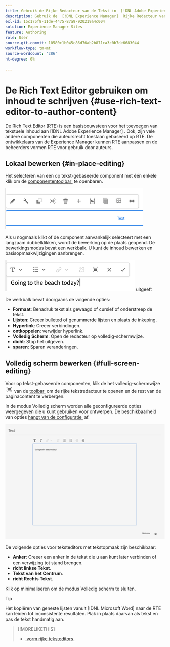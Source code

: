 ```yaml
---
title: Gebruik de Rijke Redacteur van de Tekst in  [!DNL Adobe Experience Manager]  aan auteursinhoud.
description: Gebruik de  [!DNL Experience Manager]  Rijke Redacteur van de Tekst aan auteursinhoud.
exl-id: 15c175f8-11de-4475-87a9-920219a4c004
solution: Experience Manager Sites
feature: Authoring
role: User
source-git-commit: 10580c1b045c86d76ab2b871ca3c0b7de6683044
workflow-type: tm+mt
source-wordcount: '286'
ht-degree: 0%

---
```


# De Rich Text Editor gebruiken om inhoud te schrijven {#use-rich-text-editor-to-author-content}

De Rich Text Editor (RTE) is een basisbouwsteen voor het toevoegen van tekstuele inhoud aan [!DNL Adobe Experience Manager] . Ook, zijn vele andere componenten die auteursrecht toestaan gebaseerd op RTE. De ontwikkelaars van de Experience Manager kunnen RTE aanpassen en de beheerders vormen RTE voor gebruik door auteurs.

## Lokaal bewerken {#in-place-editing}

Het selecteren van een op tekst-gebaseerde component met één enkele klik om de [&#x200B; componententoolbar &#x200B;](/help/sites-cloud/authoring/page-editor/editor-side-panel.md#components-browser) te openbaren.

![&#x200B; de componententoolbar &#x200B;](/help/sites-cloud/authoring/assets/editing-component-toolbar.png)

Als u nogmaals klikt of de component aanvankelijk selecteert met een langzaam dubbelklikken, wordt de bewerking op de plaats geopend. De bewerkingsmodus bevat een werkbalk. U kunt de inhoud bewerken en basisopmaakwijzigingen aanbrengen.

![&#x200B; Op plaats die met RTE &#x200B;](/help/sites-cloud/authoring/assets/rte-in-place-editing.png) uitgeeft

De werkbalk bevat doorgaans de volgende opties:

* **Formaat**: Benadruk tekst als gewaagd of cursief of onderstreep de tekst.
* **Lijsten**: Creeer bulleted of genummerde lijsten en plaats de inkeping.
* **Hyperlink**: Creeer verbindingen.
* **ontkoppelen**: verwijder hyperlink.
* **Volledig Scherm**: Open de redacteur op volledig-schermwijze.
* **dicht**: Stop het uitgeven.
* **sparen**: Sparen veranderingen.

## Volledig scherm bewerken {#full-screen-editing}

Voor op tekst-gebaseerde componenten, klik de het volledig-schermwijze ![&#x200B; volledig het schermknoop van RTE &#x200B;](/help/sites-cloud/authoring/assets/editing-full-screen.png) van de [&#x200B; toolbar &#x200B;](/help/sites-cloud/authoring/page-editor/editor-side-panel.md#components-browser) om de rijke tekstredacteur te openen en de rest van de paginacontent te verbergen.

In de modus Volledig scherm worden alle geconfigureerde opties weergegeven die u kunt gebruiken voor ontwerpen. De beschikbaarheid van opties [&#x200B; hangt van de configuratie &#x200B;](/help/implementing/developing/extending/rich-text-editor.md) af.

![&#x200B; RTE op volledige het schermwijze &#x200B;](/help/sites-cloud/authoring/assets/rte-full-screen.png)

De volgende opties voor teksteditors met tekstopmaak zijn beschikbaar:

* **Anker**: Creeer een anker in de tekst die u aan kunt later verbinden of een verwijzing tot stand brengen.
* **richt linkse Tekst**.
* **Tekst van het Centrum**.
* **richt Rechts Tekst**.

Klik op minimaliseren om de modus Volledig scherm te sluiten.

>[!TIP]
>
>Het kopiëren van geneste lijsten vanuit [!DNL Microsoft Word] naar de RTE kan leiden tot inconsistente resultaten. Plak in plaats daarvan als tekst en pas de tekst handmatig aan.

>[!MORELIKETHIS]
>
>* [&#x200B; vorm rijke teksteditors &#x200B;](/help/implementing/developing/extending/rich-text-editor.md)
